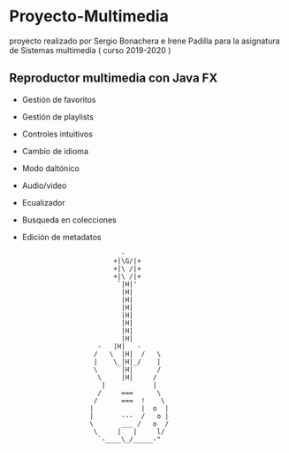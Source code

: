 # Proyecto-Multimedia
proyecto realizado por Sergio Bonachera e Irene Padilla para la asignatura de Sistemas multimedia ( curso 2019-2020 )

## Reproductor multimedia con Java FX
* Gestión de favoritos
* Gestión de playlists
* Controles intuitivos
* Cambio de idioma
* Modo daltónico
* Audio/video
* Ecualizador
* Busqueda en colecciones
* Edición de metadatos



                               -
                             +|\G/|+
                             +|\ /|+
                             +|\ /|+
                              `|H|'
                               |H|
                               |H|
                               |H|
                               |H|
                               |H|
                               |H|
                               |H|
                         -   |H|   -
                        /   \  |H|  /   \
                        |    \_|H|_/    |
                        \      |H|      /
                         \     |H|     /
                          |            |
                         /     ===      \
                        /      ===  !    \
                       |            |  o  |
                       |       ---  /   o |
                       \       ___ /   o  /
                        \     |   |     l/
                         `-____\_/_____-"